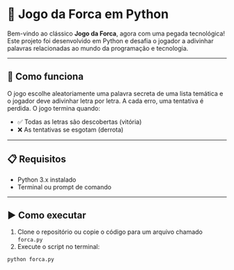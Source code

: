 # 🎯 Jogo da Forca em Python

Bem-vindo ao clássico **Jogo da Forca**, agora com uma pegada tecnológica! Este projeto foi desenvolvido em Python e desafia o jogador a adivinhar palavras relacionadas ao mundo da programação e tecnologia.

---

## 🚀 Como funciona

O jogo escolhe aleatoriamente uma palavra secreta de uma lista temática e o jogador deve adivinhar letra por letra. A cada erro, uma tentativa é perdida. O jogo termina quando:
- ✅ Todas as letras são descobertas (vitória)
- ❌ As tentativas se esgotam (derrota)

---

## 📋 Requisitos

- Python 3.x instalado
- Terminal ou prompt de comando

---

## ▶️ Como executar

1. Clone o repositório ou copie o código para um arquivo chamado `forca.py`
2. Execute o script no terminal:

```bash
python forca.py
